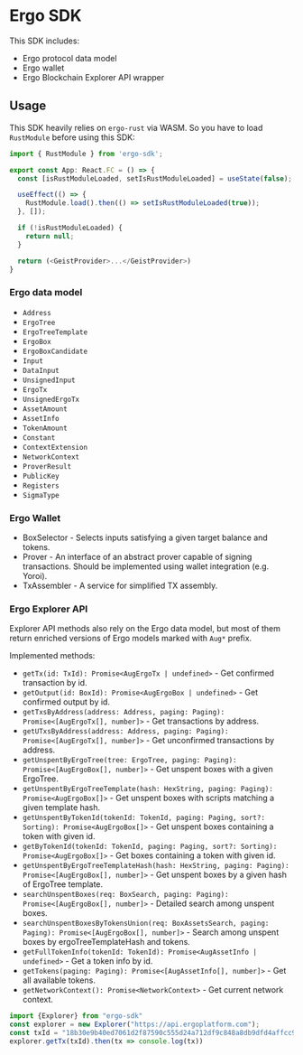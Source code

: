 # Ergo SDK

This SDK includes:
* Ergo protocol data model
* Ergo wallet
* Ergo Blockchain Explorer API wrapper

## Usage

This SDK heavily relies on `ergo-rust` via WASM. So you have to load `RustModule` before using this SDK:
```typescript jsx
import { RustModule } from 'ergo-sdk';

export const App: React.FC = () => {
  const [isRustModuleLoaded, setIsRustModuleLoaded] = useState(false);

  useEffect(() => {
    RustModule.load().then(() => setIsRustModuleLoaded(true));
  }, []);

  if (!isRustModuleLoaded) {
    return null;
  }

  return (<GeistProvider>...</GeistProvider>)
}
```

### Ergo data model

* `Address`
* `ErgoTree`
* `ErgoTreeTemplate`
* `ErgoBox`
* `ErgoBoxCandidate`
* `Input`
* `DataInput`
* `UnsignedInput`
* `ErgoTx`
* `UnsignedErgoTx`
* `AssetAmount`
* `AssetInfo`
* `TokenAmount`
* `Constant`
* `ContextExtension`
* `NetworkContext`
* `ProverResult`
* `PublicKey`
* `Registers`
* `SigmaType`

### Ergo Wallet

* BoxSelector - Selects inputs satisfying a given target balance and tokens.
* Prover - An interface of an abstract prover capable of signing transactions. Should be implemented using wallet integration (e.g. Yoroi).
* TxAssembler - A service for simplified TX assembly.

### Ergo Explorer API

Explorer API methods also rely on the Ergo data model, but most of them return enriched versions of Ergo models marked with `Aug*` prefix.

Implemented methods:

* `getTx(id: TxId): Promise<AugErgoTx | undefined>` - Get confirmed transaction by id.
* `getOutput(id: BoxId): Promise<AugErgoBox | undefined>` - Get confirmed output by id.
* `getTxsByAddress(address: Address, paging: Paging): Promise<[AugErgoTx[], number]>` - Get transactions by address.
* `getUTxsByAddress(address: Address, paging: Paging): Promise<[AugErgoTx[], number]>` - Get unconfirmed transactions by address.
* `getUnspentByErgoTree(tree: ErgoTree, paging: Paging): Promise<[AugErgoBox[], number]>` - Get unspent boxes with a given ErgoTree.
* `getUnspentByErgoTreeTemplate(hash: HexString, paging: Paging): Promise<AugErgoBox[]>` - Get unspent boxes with scripts matching a given template hash.
* `getUnspentByTokenId(tokenId: TokenId, paging: Paging, sort?: Sorting): Promise<AugErgoBox[]>` - Get unspent boxes containing a token with given id.
* `getByTokenId(tokenId: TokenId, paging: Paging, sort?: Sorting): Promise<AugErgoBox[]>` - Get boxes containing a token with given id.
* `getUnspentByErgoTreeTemplateHash(hash: HexString, paging: Paging): Promise<[AugErgoBox[], number]>` - Get unspent boxes by a given hash of ErgoTree template.
* `searchUnspentBoxes(req: BoxSearch, paging: Paging): Promise<[AugErgoBox[], number]>` - Detailed search among unspent boxes.
* `searchUnspentBoxesByTokensUnion(req: BoxAssetsSearch, paging: Paging): Promise<[AugErgoBox[], number]>` - Search among unspent boxes by ergoTreeTemplateHash and tokens.
* `getFullTokenInfo(tokenId: TokenId): Promise<AugAssetInfo | undefined>` - Get a token info by id.
* `getTokens(paging: Paging): Promise<[AugAssetInfo[], number]>` - Get all available tokens.
* `getNetworkContext(): Promise<NetworkContext>` - Get current network context.

```typescript
import {Explorer} from "ergo-sdk"
const explorer = new Explorer("https://api.ergoplatform.com");
const txId = "18b30e9b40ed7061d2f87590c555d24a712df9c848a8db9dfd4affcc92d3cb02"
explorer.getTx(txId).then(tx => console.log(tx))
```
